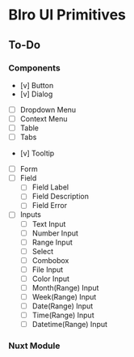 # Blro UI Primitives

## To-Do

### Components

- [v] Button
- [v] Dialog
- [ ] Dropdown Menu
- [ ] Context Menu
- [ ] Table
- [ ] Tabs
- [v] Tooltip
- [ ] Form
- [ ] Field
  - [ ] Field Label
  - [ ] Field Description
  - [ ] Field Error
- [ ] Inputs
  - [ ] Text Input
  - [ ] Number Input
  - [ ] Range Input
  - [ ] Select
  - [ ] Combobox
  - [ ] File Input
  - [ ] Color Input
  - [ ] Month(Range) Input
  - [ ] Week(Range) Input
  - [ ] Date(Range) Input
  - [ ] Time(Range) Input
  - [ ] Datetime(Range) Input

### Nuxt Module
